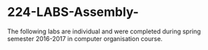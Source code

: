# 224-LABS-Assembly-


The following labs are individual and were completed during  spring semester 2016-2017 in computer organisation course.
